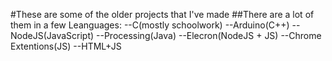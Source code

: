 #These are some of the older projects that I've made
##There are a lot of them in a few Leanguages:
--C(mostly schoolwork)
--Arduino(C++)
--NodeJS(JavaScript)
--Processing(Java)
--Elecron(NodeJS + JS)
--Chrome Extentions(JS)
--HTML+JS